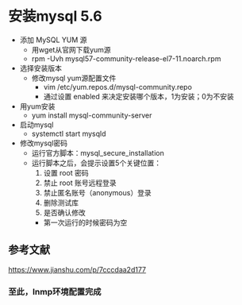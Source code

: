 # 安装mysql 5.6

* 添加 MySQL YUM 源
  * 用wget从官网下载yum源
  * rpm -Uvh mysql57-community-release-el7-11.noarch.rpm
* 选择安装版本
  * 修改mysql yum源配置文件
    * vim /etc/yum.repos.d/mysql-community.repo
    * 通过设置 enabled 来决定安装哪个版本，1为安装；0为不安装
* 用yum安装
  * yum install mysql-community-server
* 启动mysql
  * systemctl start mysqld
* 修改mysql密码
  * 运行官方脚本：mysql_secure_installation
  * 运行脚本之后，会提示设置5个关键位置：
    1. 设置 root 密码
    2. 禁止 root 账号远程登录
    3. 禁止匿名账号（anonymous）登录
    4. 删除测试库
    5. 是否确认修改
    * 第一次运行的时候密码为空

## 参考文献

<https://www.jianshu.com/p/7cccdaa2d177>

### 至此，lnmp环境配置完成
  
